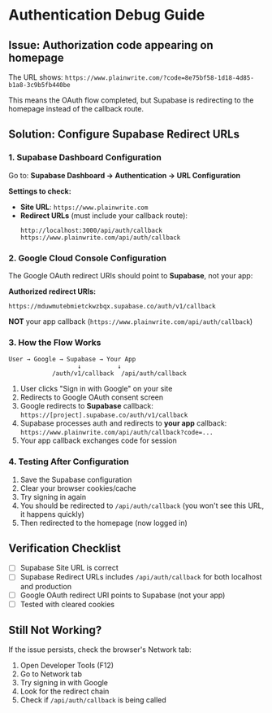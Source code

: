 # Authentication Debug Guide

## Issue: Authorization code appearing on homepage

The URL shows: `https://www.plainwrite.com/?code=8e75bf58-1d18-4d85-b1a8-3c9b5fb440be`

This means the OAuth flow completed, but Supabase is redirecting to the homepage instead of the callback route.

## Solution: Configure Supabase Redirect URLs

### 1. Supabase Dashboard Configuration

Go to: **Supabase Dashboard → Authentication → URL Configuration**

**Settings to check:**
- **Site URL**: `https://www.plainwrite.com`
- **Redirect URLs** (must include your callback route):
  ```
  http://localhost:3000/api/auth/callback
  https://www.plainwrite.com/api/auth/callback
  ```

### 2. Google Cloud Console Configuration

The Google OAuth redirect URIs should point to **Supabase**, not your app:

**Authorized redirect URIs:**
```
https://mduwmutebmietckwzbqx.supabase.co/auth/v1/callback
```

**NOT** your app callback (`https://www.plainwrite.com/api/auth/callback`)

### 3. How the Flow Works

```
User → Google → Supabase → Your App
                   ↓          ↓
            /auth/v1/callback  /api/auth/callback
```

1. User clicks "Sign in with Google" on your site
2. Redirects to Google OAuth consent screen
3. Google redirects to **Supabase** callback: `https://[project].supabase.co/auth/v1/callback`
4. Supabase processes auth and redirects to **your app** callback: `https://www.plainwrite.com/api/auth/callback?code=...`
5. Your app callback exchanges code for session

### 4. Testing After Configuration

1. Save the Supabase configuration
2. Clear your browser cookies/cache
3. Try signing in again
4. You should be redirected to `/api/auth/callback` (you won't see this URL, it happens quickly)
5. Then redirected to the homepage (now logged in)

## Verification Checklist

- [ ] Supabase Site URL is correct
- [ ] Supabase Redirect URLs includes `/api/auth/callback` for both localhost and production
- [ ] Google OAuth redirect URI points to Supabase (not your app)
- [ ] Tested with cleared cookies

## Still Not Working?

If the issue persists, check the browser's Network tab:
1. Open Developer Tools (F12)
2. Go to Network tab
3. Try signing in with Google
4. Look for the redirect chain
5. Check if `/api/auth/callback` is being called
